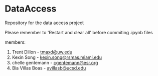 # DataAccess
Repository for the data access project

Please remember to 'Restart and clear all' before commiting .ipynb files

members:
1. Trent Dillon - tmaxd@uw.edu
1. Kexin Song   - kexin.song@rsmas.miami.edu
1. chelle gentemann - cgentemann@esr.org
1. Bia Villas Boas - avillasb@ucsd.edu
